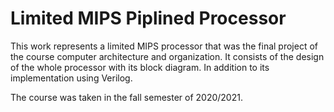 # Limited MIPS Piplined Processor #
This work represents a limited MIPS processor that was the final project of the course computer architecture and organization. It consists of the design of the whole processor with its block diagram. In addition to its implementation using Verilog. 

The course was taken in the fall semester of 2020/2021. 
